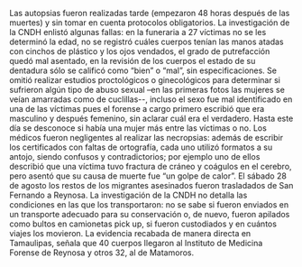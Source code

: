 Las autopsias fueron realizadas tarde (empezaron 48 horas después de las muertes) y sin tomar en cuenta protocolos obligatorios. La investigación de la CNDH enlistó algunas fallas: en la funeraria a 27 víctimas no se les determinó la edad, no se registró cuáles cuerpos tenían las manos atadas con cinchos de plástico y los ojos vendados, el grado de putrefacción quedó mal asentado, en la revisión de los cuerpos el estado de su dentadura sólo se calificó como “bien” o “mal”, sin especificaciones. 
Se omitió realizar estudios proctológicos o ginecológicos para determinar si sufrieron algún tipo de abuso sexual –en las primeras fotos las mujeres se veían amarradas como de cuclillas--, incluso el sexo fue mal identificado en una de las víctimas pues el forense a cargo primero escribió que era masculino y después femenino, sin aclarar cuál era el verdadero. Hasta este día se desconoce si había una mujer más entre las víctimas o no.
Los médicos fueron negligentes al realizar las necropsias: además de escribir los certificados con faltas de ortografía, cada uno utilizó formatos a su antojo, siendo confusos y contradictorios; por ejemplo uno de ellos describió que una víctima tuvo fractura de cráneo y coágulos en el cerebro, pero asentó que su causa de muerte fue “un golpe de calor”.
El sábado 28 de agosto los restos de los migrantes asesinados fueron trasladados de San Fernando a Reynosa. La investigación de la CNDH no detalla las condiciones en las que los transportaron: no se sabe si fueron enviados en un transporte adecuado para su conservación o, de nuevo, fueron apilados como bultos en camionetas pick up, si fueron custodiados y en cuántos viajes los movieron. La evidencia recabada de manera directa en Tamaulipas, señala que 40 cuerpos llegaron al Instituto de Medicina Forense  de Reynosa y otros 32, al de Matamoros. 

